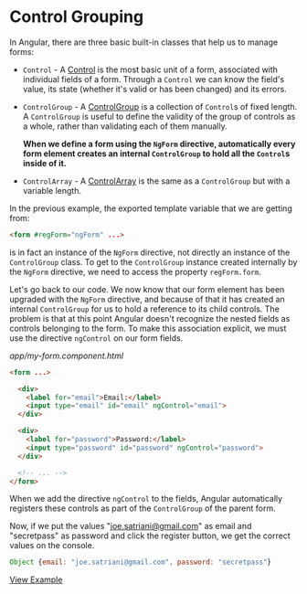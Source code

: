 # Control Grouping

In Angular, there are three basic built-in classes that help us to manage forms:

- `Control` - A [Control](https://angular.io/docs/ts/latest/api/common/Control-class.html) is the most basic unit of a form, associated with individual fields of a form. Through a `Control` we can know the field's value, its state (whether it's valid or has been changed) and its errors.
- `ControlGroup` - A [ControlGroup](https://angular.io/docs/ts/latest/api/common/ControlGroup-class.html) is a collection of `Control`s of fixed length. A `ControlGroup` is useful to define the validity of the group of controls as a whole, rather than validating each of them manually.

    **When we define a form using the `NgForm` directive, automatically every form element creates an internal `ControlGroup` to hold all the `Control`s inside of it.**
- `ControlArray` - A [ControlArray](https://angular.io/docs/ts/latest/api/common/ControlArray-class.html) is the same as a `ControlGroup` but with a variable length.

In the previous example, the exported template variable that we are getting from:

```html
<form #regForm="ngForm" ...>
```

is in fact an instance of the `NgForm` directive, not directly an instance of the `ControlGroup` class. To get to the `ControlGroup` instance created internally by the `NgForm` directive, we need to access the property `regForm.form`.

Let's go back to our code. We now know that our form element has been upgraded with the `NgForm` directive, and because of that it has created an internal `ControlGroup` for us to hold a reference to its child controls. The problem is that at this point Angular doesn't recognize the nested fields as controls belonging to the form. To make this association explicit, we must use the directive `ngControl` on our form fields.

_app/my-form.component.html_
```html
<form ...>

  <div>
    <label for="email">Email:</label>
    <input type="email" id="email" ngControl="email">
  </div>

  <div>
    <label for="password">Password:</label>
    <input type="password" id="password" ngControl="password">
  </div>

  <!-- ... -->
</form>
```

When we add the directive `ngControl` to the fields, Angular automatically registers these controls as part of the `ControlGroup` of the parent form.

Now, if we put the values "joe.satriani@gmail.com" as email and "secretpass" as password and click the register button, we get the correct values on the console.

```javascript
Object {email: "joe.satriani@gmail.com", password: "secretpass"}
```

[View Example](http://plnkr.co/edit/QbcNQxeospO1dCOAWlgg?p=preview)
